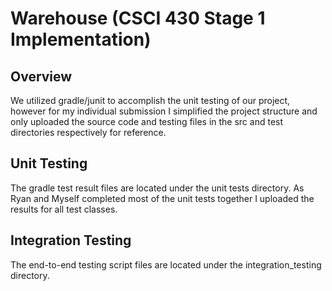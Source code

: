 # Warehouse (CSCI 430 Stage 1 Implementation)

## Overview
We utilized gradle/junit to accomplish the unit testing of our project, however for my individual submission I simplified the project structure and only uploaded the source code and testing files in the src and test directories respectively for reference. 

## Unit Testing
The gradle test result files are located under the unit tests directory.
As Ryan and Myself completed most of the unit tests together I uploaded the results for all test classes. 

## Integration Testing
The end-to-end testing script files are located under the integration_testing directory.
